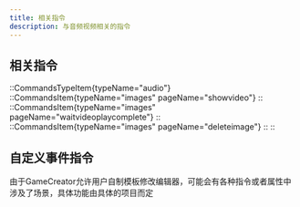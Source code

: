 ```yaml
---
title: 相关指令
description: 与音频视频相关的指令
---
```


## 相关指令

::CommandsTypeItem{typeName="audio"}
  ::CommandsItem{typeName="images" pageName="showvideo"}
  ::
  ::CommandsItem{typeName="images" pageName="waitvideoplaycomplete"}
  ::
  ::CommandsItem{typeName="images" pageName="deleteimage"}
  ::
::

## 自定义事件指令

由于GameCreator允许用户自制模板修改编辑器，可能会有各种指令或者属性中涉及了场景，具体功能由具体的项目而定
